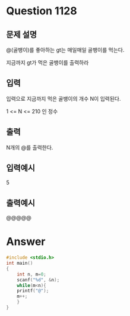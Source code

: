 Question 1128
==================
문제 설명
-----------------------------
@(골뱅이)를 좋아하는 gt는 매일매일 골뱅이를 먹는다.

지금까지 gt가 먹은 골뱅이를 출력하라

입력
-----------------------------
입력으로 지금까지 먹은 골뱅이의 개수 N이 입력된다.

1 <= N <= 210 인 정수

출력
-----------------------------
N개의 @를 출력한다.

입력예시
-----------------------------
5

출력예시
-----------------------------
@@@@@


Answer
==================
```cpp
#include <stdio.h>
int main()
{
    int n, m=0;
    scanf("%d", &n);
    while(m<n){
    printf("@");
    m++;
    }
}
```
